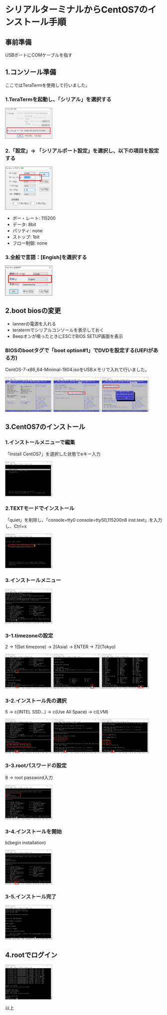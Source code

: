 # シリアルターミナルからCentOS7のインストール手順

## 事前準備

USBポートにCOMケーブルを指す

## 1.コンソール準備

ここではTeraTermを使用して行いました。

### 1.TeraTermを起動し、「シリアル」を選択する

<img src="./images/1.teraterm/1-select-serial-port.png" width="30%">

### 2.「設定」-> 「シリアルポート設定」を選択し、以下の項目を設定する

<img src="./images/1.teraterm/2-setting-serial-port.png" width="30%">

  + ボー・レート: 115200
  + データ: 8bit
  + パリティ: none
  + ストップ: 1bit
  + フロー制御: none

### 3.全般で言語：[Engish]を選択する

<img src="./images/1.teraterm/3-setting-all.png" width="30%">

## 2.boot biosの変更

+ lannerの電源を入れる
+ teratermでシリアルコンソールを表示しておく
+ Beepオンが鳴ったときにESCでBIOS SETUP画面を表示

### BIOSのbootタグで「boot option#1」でDVDを設定する(UEFIがある方)

CentOS-7-x86_64-Minimal-1804.isoをUSBメモリで入れて行いました。

<img src="./images/2.bios-setup/1-main.png" width="30%">

<img src="./images/2.bios-setup/5-boot.png" width="30%">

<img src="./images/2.bios-setup/6-save-exit.png" width="30%">

## 3.CentOS7のインストール

### 1.インストールメニューで編集

「Install CentOS7」を選択した状態でeキー入力

<img src="./images/3.centos7-install/1-boot-menu.png" width="30%">

### 2.TEXTモードでインストール

「quiet」を削除し、「console=tty0 console=ttyS0,115200n8 inst.text」を入力し、Ctrl+x

<img src="./images/3.centos7-install/2-edit-command.png" width="30%">

### 3.インストールメニュー

<img src="./images/3.centos7-install/3-install-menu.png" width="30%">

### 3-1.timezoneの設定

2 -> 1(Set timezone) -> 2(Asia) -> ENTER -> 72(Tokyo)

<img src="./images/3.centos7-install/3_1_1-set-timezone.png" width="30%">

<img src="./images/3.centos7-install/3_1_2-select-timezone-asia.png" width="30%">

<img src="./images/3.centos7-install/3_1_3-select-timezone-tokyo.png" width="30%">

### 3-2.インストール先の選択

5 -> c(INTEL SSD...) -> c(Use All Space) -> c(LVM)

<img src="./images/3.centos7-install/3_2_1-installation-destination.png" width="30%">

<img src="./images/3.centos7-install/3_2_2-autopartitioning.png" width="30%">

<img src="./images/3.centos7-install/3_2_3-partition-scheme.png" width="30%">

### 3-3.rootパスワードの設定

8 -> root password入力

<img src="./images/3.centos7-install/3_3_1-root-password.png" width="30%">

### 3-4.インストールを開始

b(begin installation)

<img src="./images/3.centos7-install/3_4_1-begin-installation.png" width="30%">

### 3-5.インストール完了

<img src="./images/3.centos7-install/3_5-installation-complete.png" width="30%">

## 4.rootでログイン

<img src="./images/login.png" width="30%">

以上